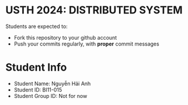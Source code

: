 USTH 2024: DISTRIBUTED SYSTEM
=====================================================

Students are expected to:
* Fork this repository to your github account
* Push your commits regularly, with **proper** commit messages


Student Info
=========================

* Student Name: Nguyễn Hải Anh
* Student ID: BI11-015  
* Student Group ID: Not for now
